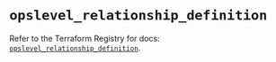 # `opslevel_relationship_definition`

Refer to the Terraform Registry for docs: [`opslevel_relationship_definition`](https://registry.terraform.io/providers/opslevel/opslevel/1.6.3/docs/resources/relationship_definition).

